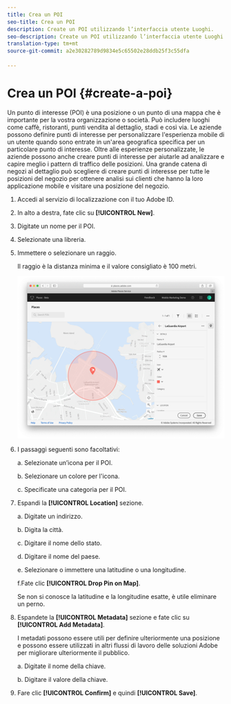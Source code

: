 ```yaml
---
title: Crea un POI
seo-title: Crea un POI
description: Create un POI utilizzando l’interfaccia utente Luoghi.
seo-description: Create un POI utilizzando l’interfaccia utente Luoghi.
translation-type: tm+mt
source-git-commit: a2e30282789d9834e5c65502e28ddb25f3c55dfa

---
```



# Crea un POI {#create-a-poi}

Un punto di interesse \(POI\) è una posizione o un punto di una mappa che è importante per la vostra organizzazione o società. Può includere luoghi come caffè, ristoranti, punti vendita al dettaglio, stadi e così via. Le aziende possono definire punti di interesse per personalizzare l'esperienza mobile di un utente quando sono entrate in un'area geografica specifica per un particolare punto di interesse. Oltre alle esperienze personalizzate, le aziende possono anche creare punti di interesse per aiutarle ad analizzare e capire meglio i pattern di traffico delle posizioni. Una grande catena di negozi al dettaglio può scegliere di creare punti di interesse per tutte le posizioni del negozio per ottenere analisi sui clienti che hanno la loro applicazione mobile e visitare una posizione del negozio.

1. Accedi al servizio di localizzazione con il tuo Adobe ID.
1. In alto a destra, fate clic su **[!UICONTROL New]**.
1. Digitate un nome per il POI.
1.  Selezionate una libreria.
1. Immettere o selezionare un raggio.

   Il raggio è la distanza minima e il valore consigliato è 100 metri.

   ![definire un POI](/help/assets/define_poi.png)

1. I passaggi seguenti sono facoltativi:

   a. Selezionate un’icona per il POI.

   b. Selezionare un colore per l'icona.

   c. Specificate una categoria per il POI.

1. Espandi la **[!UICONTROL Location]** sezione.

   a. Digitate un indirizzo.

   b. Digita la città.

   c. Digitare il nome dello stato.

   d. Digitare il nome del paese.

   e. Selezionare o immettere una latitudine o una longitudine.

   f.Fate clic **[!UICONTROL Drop Pin on Map]**.

   Se non si conosce la latitudine e la longitudine esatte, è utile eliminare un perno.

1. Espandete la **[!UICONTROL Metadata]** sezione e fate clic su **[!UICONTROL Add Metadata]**.

   I metadati possono essere utili per definire ulteriormente una posizione e possono essere utilizzati in altri flussi di lavoro delle soluzioni Adobe per migliorare ulteriormente il pubblico.

   a. Digitate il nome della chiave.

   b. Digitare il valore della chiave.

1. Fare clic **[!UICONTROL Confirm]** e quindi **[!UICONTROL  Save]**.
